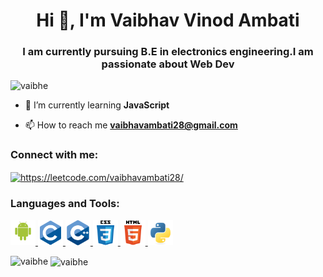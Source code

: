 <h1 align="center">Hi 👋, I'm Vaibhav Vinod Ambati</h1>
<h3 align="center">I am currently pursuing B.E in electronics engineering.I am passionate about Web Dev</h3>

<p align="left"> <img src="https://komarev.com/ghpvc/?username=vaibhe&label=Profile%20views&color=0e75b6&style=flat" alt="vaibhe" /> </p>

- 🌱 I’m currently learning **JavaScript**

- 📫 How to reach me **vaibhavambati28@gmail.com**

<h3 align="left">Connect with me:</h3>
<p align="left">
<a href="https://www.leetcode.com/https://leetcode.com/vaibhavambati28/" target="blank"><img align="center" src="https://raw.githubusercontent.com/rahuldkjain/github-profile-readme-generator/master/src/images/icons/Social/leet-code.svg" alt="https://leetcode.com/vaibhavambati28/" height="30" width="40" /></a>
</p>

<h3 align="left">Languages and Tools:</h3>
<p align="left"> <a href="https://developer.android.com" target="_blank" rel="noreferrer"> <img src="https://raw.githubusercontent.com/devicons/devicon/master/icons/android/android-original-wordmark.svg" alt="android" width="40" height="40"/> </a> <a href="https://www.cprogramming.com/" target="_blank" rel="noreferrer"> <img src="https://raw.githubusercontent.com/devicons/devicon/master/icons/c/c-original.svg" alt="c" width="40" height="40"/> </a> <a href="https://www.w3schools.com/cpp/" target="_blank" rel="noreferrer"> <img src="https://raw.githubusercontent.com/devicons/devicon/master/icons/cplusplus/cplusplus-original.svg" alt="cplusplus" width="40" height="40"/> </a> <a href="https://www.w3schools.com/css/" target="_blank" rel="noreferrer"> <img src="https://raw.githubusercontent.com/devicons/devicon/master/icons/css3/css3-original-wordmark.svg" alt="css3" width="40" height="40"/> </a> <a href="https://www.w3.org/html/" target="_blank" rel="noreferrer"> <img src="https://raw.githubusercontent.com/devicons/devicon/master/icons/html5/html5-original-wordmark.svg" alt="html5" width="40" height="40"/> </a> <a href="https://www.python.org" target="_blank" rel="noreferrer"> <img src="https://raw.githubusercontent.com/devicons/devicon/master/icons/python/python-original.svg" alt="python" width="40" height="40"/> </a> </p>

<p><img align="left" src="https://github-readme-stats.vercel.app/api/top-langs?username=vaibhe&show_icons=true&locale=en&layout=compact" alt="vaibhe" /></p>

<p>&nbsp;<img align="center" src="https://github-readme-stats.vercel.app/api?username=vaibhe&show_icons=true&locale=en" alt="vaibhe" /></p>
